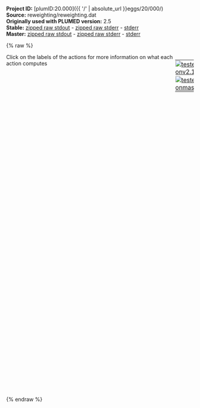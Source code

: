 **Project ID:** [plumID:20.000]({{ '/' | absolute_url }}eggs/20/000/)  
**Source:** reweighting/reweighting.dat  
**Originally used with PLUMED version:** 2.5  
**Stable:** [zipped raw stdout](reweighting.dat.plumed.stdout.txt.zip) - [zipped raw stderr](reweighting.dat.plumed.stderr.txt.zip) - [stderr](reweighting.dat.plumed.stderr)  
**Master:** [zipped raw stdout](reweighting.dat.plumed_master.stdout.txt.zip) - [zipped raw stderr](reweighting.dat.plumed_master.stderr.txt.zip) - [stderr](reweighting.dat.plumed_master.stderr)  

{% raw %}
<div style="width: 100%; float:left">
<div style="width: 90%; float:left" id="value_details_data/reweighting/reweighting.dat"> Click on the labels of the actions for more information on what each action computes </div>
<div style="width: 10%; float:left"><table><tr><td style="padding:1px"><a href="reweighting.dat.plumed.stderr"><img src="https://img.shields.io/badge/v2.10-passing-green.svg" alt="tested onv2.10" /></a></td></tr><tr><td style="padding:1px"><a href="reweighting.dat.plumed_master.stderr"><img src="https://img.shields.io/badge/master-failed-red.svg" alt="tested onmaster" /></a></td></tr></table></div></div>
<pre style="width=97%;">
<b name="data/reweighting/reweighting.dateig1" onclick='showPath("data/reweighting/reweighting.dat","data/reweighting/reweighting.dateig1","data/reweighting/reweighting.dateig1","brown")'>eig1</b>: <span class="plumedtooltip" style="color:green">READ<span class="right">Read quantities from a colvar file. <a href="https://www.plumed.org/doc-master/user-doc/html/_r_e_a_d.html" style="color:green">More details</a><i></i></span></span> <span class="plumedtooltip">FILE<span class="right">the name of the file from which to read these quantities<i></i></span></span>=../test_data/metad_data.dat <span class="plumedtooltip">VALUES<span class="right">the values to read from the file<i></i></span></span>=eig1 <span class="plumedtooltip">IGNORE_FORCES<span class="right"> use this flag if the forces added by any bias can be safely ignored<i></i></span></span> <span class="plumedtooltip">IGNORE_TIME<span class="right"> ignore the time in the colvar file<i></i></span></span>
<span style="display:none;" id="data/reweighting/reweighting.dateig1">The READ action with label <b>eig1</b> calculates the following quantities:<table  align="center" frame="void" width="95%" cellpadding="5%"><tr><td width="5%"><b> Quantity </b>  </td><td><b> Description </b> </td></tr><tr><td width="5%">eig1..#!custom</td><td>the names of the output components for this action depend on the actions input file see the example inputs below for details</td></tr></table></span><b name="data/reweighting/reweighting.dateig2" onclick='showPath("data/reweighting/reweighting.dat","data/reweighting/reweighting.dateig2","data/reweighting/reweighting.dateig2","brown")'>eig2</b>: <span class="plumedtooltip" style="color:green">READ<span class="right">Read quantities from a colvar file. <a href="https://www.plumed.org/doc-master/user-doc/html/_r_e_a_d.html" style="color:green">More details</a><i></i></span></span> <span class="plumedtooltip">FILE<span class="right">the name of the file from which to read these quantities<i></i></span></span>=../test_data/metad_data.dat <span class="plumedtooltip">VALUES<span class="right">the values to read from the file<i></i></span></span>=eig2 <span class="plumedtooltip">IGNORE_FORCES<span class="right"> use this flag if the forces added by any bias can be safely ignored<i></i></span></span> <span class="plumedtooltip">IGNORE_TIME<span class="right"> ignore the time in the colvar file<i></i></span></span>
<span style="display:none;" id="data/reweighting/reweighting.dateig2">The READ action with label <b>eig2</b> calculates the following quantities:<table  align="center" frame="void" width="95%" cellpadding="5%"><tr><td width="5%"><b> Quantity </b>  </td><td><b> Description </b> </td></tr><tr><td width="5%">eig2..#!custom</td><td>the names of the output components for this action depend on the actions input file see the example inputs below for details</td></tr></table></span><b name="data/reweighting/reweighting.datmetad" onclick='showPath("data/reweighting/reweighting.dat","data/reweighting/reweighting.datmetad","data/reweighting/reweighting.datmetad","brown")'>metad</b>: <span class="plumedtooltip" style="color:green">READ<span class="right">Read quantities from a colvar file. <a href="https://www.plumed.org/doc-master/user-doc/html/_r_e_a_d.html" style="color:green">More details</a><i></i></span></span> <span class="plumedtooltip">FILE<span class="right">the name of the file from which to read these quantities<i></i></span></span>=../test_data/metad_data.dat <span class="plumedtooltip">VALUES<span class="right">the values to read from the file<i></i></span></span>=metad.* <span class="plumedtooltip">IGNORE_FORCES<span class="right"> use this flag if the forces added by any bias can be safely ignored<i></i></span></span> <span class="plumedtooltip">IGNORE_TIME<span class="right"> ignore the time in the colvar file<i></i></span></span>
<br/><span style="display:none;" id="data/reweighting/reweighting.datmetad">The READ action with label <b>metad</b> calculates the following quantities:<table  align="center" frame="void" width="95%" cellpadding="5%"><tr><td width="5%"><b> Quantity </b>  </td><td><b> Description </b> </td></tr><tr><td width="5%">metad..#!custom</td><td>the names of the output components for this action depend on the actions input file see the example inputs below for details</td></tr></table></span><b name="data/reweighting/reweighting.datweights" onclick='showPath("data/reweighting/reweighting.dat","data/reweighting/reweighting.datweights","data/reweighting/reweighting.datweights","brown")'>weights</b>: <span class="plumedtooltip" style="color:green">REWEIGHT_METAD<span class="right">Calculate the weights configurations should contribute to the histogram in a simulation in which a metadynamics bias acts upon the system. <a href="https://www.plumed.org/doc-master/user-doc/html/_r_e_w_e_i_g_h_t__m_e_t_a_d.html" style="color:green">More details</a><i></i></span></span> <span class="plumedtooltip">TEMP<span class="right">the system temperature<i></i></span></span>=310.15 <span class="plumedtooltip">ARG<span class="right"> the biases that must be taken into account when reweighting<i></i></span></span>=<b name="data/reweighting/reweighting.datmetad">metad.rbias</b>

<span style="display:none;" id="data/reweighting/reweighting.datweights">The REWEIGHT_METAD action with label <b>weights</b> calculates the following quantities:<table  align="center" frame="void" width="95%" cellpadding="5%"><tr><td width="5%"><b> Quantity </b>  </td><td><b> Description </b> </td></tr><tr><td width="5%">weights.value</td><td>the weight to use for this frame to negate the effect the metadynamics bias</td></tr></table></span><span class="plumedtooltip" style="color:green">HISTOGRAM<span class="right">Accumulate the average probability density along a few CVs from a trajectory. <a href="https://www.plumed.org/doc-master/user-doc/html/_h_i_s_t_o_g_r_a_m.html" style="color:green">More details</a><i></i></span></span> ...
  <span class="plumedtooltip">ARG<span class="right">the quantities that are being used to construct the histogram<i></i></span></span>=<b name="data/reweighting/reweighting.dateig1">eig1</b>,<b name="data/reweighting/reweighting.dateig2">eig2</b>
  <span class="plumedtooltip">GRID_MIN<span class="right"> the lower bounds for the grid<i></i></span></span>=0.5,-0.6
  <span class="plumedtooltip">GRID_MAX<span class="right"> the upper bounds for the grid<i></i></span></span>=6.,1.
  <span class="plumedtooltip">GRID_BIN<span class="right">the number of bins for the grid<i></i></span></span>=200,200
  <span class="plumedtooltip">KERNEL<span class="right"> the kernel function you are using<i></i></span></span>=DISCRETE
  <span class="plumedtooltip">LOGWEIGHTS<span class="right">the logarithm of the quantity to use as the weights when calculating averages<i></i></span></span>=<b name="data/reweighting/reweighting.datweights">weights</b>
  <span class="plumedtooltip">LABEL<span class="right">a label for the action so that its output can be referenced in the input to other actions<i></i></span></span>=<b name="data/reweighting/reweighting.dathD" onclick='showPath("data/reweighting/reweighting.dat","data/reweighting/reweighting.dathD","data/reweighting/reweighting.dathD","brown")'>hD</b>
... HISTOGRAM
<br/><span style="display:none;" id="data/reweighting/reweighting.dathD">The HISTOGRAM action with label <b>hD</b> calculates the following quantities:<table  align="center" frame="void" width="95%" cellpadding="5%"><tr><td width="5%"><b> Quantity </b>  </td><td><b> Description </b> </td></tr><tr><td width="5%">hD.value</td><td>the estimate of the histogram as a function of the argument that was obtained</td></tr></table></span><b name="data/reweighting/reweighting.datff" onclick='showPath("data/reweighting/reweighting.dat","data/reweighting/reweighting.datff","data/reweighting/reweighting.datff","brown")'>ff</b>: <span class="plumedtooltip" style="color:green">CONVERT_TO_FES<span class="right">Convert a histogram to a free energy surface. <a href="https://www.plumed.org/doc-master/user-doc/html/_c_o_n_v_e_r_t__t_o__f_e_s.html" style="color:green">More details</a><i></i></span></span> <span class="plumedtooltip">GRID<span class="right">the histogram that you would like to convert into a free energy surface (old syntax)<i></i></span></span>=<b name="data/reweighting/reweighting.dathD">hD</b> <span class="plumedtooltip">TEMP<span class="right">the temperature at which you are operating<i></i></span></span>=310.15
<span style="display:none;" id="data/reweighting/reweighting.datff">The CONVERT_TO_FES action with label <b>ff</b> calculates the following quantities:<table  align="center" frame="void" width="95%" cellpadding="5%"><tr><td width="5%"><b> Quantity </b>  </td><td><b> Description </b> </td></tr><tr><td width="5%">ff.value</td><td>the free energy surface</td></tr></table></span><span class="plumedtooltip" style="color:green">DUMPGRID<span class="right">Output the function on the grid to a file with the PLUMED grid format. <a href="https://www.plumed.org/doc-master/user-doc/html/_d_u_m_p_g_r_i_d.html" style="color:green">More details</a><i></i></span></span> <span class="plumedtooltip">GRID<span class="right">the grid you would like to print (can also use ARG for specifying what is being printed)<i></i></span></span>=<b name="data/reweighting/reweighting.datff">ff</b> <span class="plumedtooltip">FILE<span class="right"> the file on which to write the grid<i></i></span></span>=rew_fes.dat


<span style="display:none;" id="data/reweighting/reweighting.dat">The DUMPGRID action with label <b></b> calculates something</span><span class="plumedtooltip" style="color:green">ENDPLUMED<span class="right">Terminate plumed input. <a href="https://www.plumed.org/doc-master/user-doc/html/_e_n_d_p_l_u_m_e_d.html" style="color:green">More details</a><i></i></span></span><span style="color:blue" class="comment">
</span></pre>
{% endraw %}
